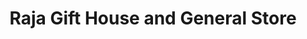 ---
title: "Raja Gift House and General Store"
url: /saharanpur/raja-gift-house-and-general-store/
shop: supermarket
---